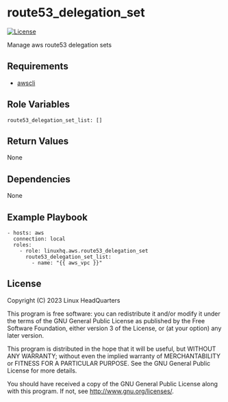 # route53\_delegation\_set

[![License](https://img.shields.io/badge/license-GPLv3-lightgreen)](https://www.gnu.org/licenses/gpl-3.0.en.html#license-text)

Manage aws route53 delegation sets

## Requirements

* [awscli](https://pypi.org/project/awscli)

## Role Variables

    route53_delegation_set_list: []

## Return Values

None

## Dependencies

None

## Example Playbook

    - hosts: aws
      connection: local
      roles:
        - role: linuxhq.aws.route53_delegation_set
          route53_delegation_set_list:
            - name: "{{ aws_vpc }}"

## License

Copyright (C) 2023 Linux HeadQuarters

This program is free software: you can redistribute it and/or modify
it under the terms of the GNU General Public License as published by
the Free Software Foundation, either version 3 of the License, or
(at your option) any later version.

This program is distributed in the hope that it will be useful,
but WITHOUT ANY WARRANTY; without even the implied warranty of
MERCHANTABILITY or FITNESS FOR A PARTICULAR PURPOSE. See the
GNU General Public License for more details.

You should have received a copy of the GNU General Public License
along with this program. If not, see <http://www.gnu.org/licenses/>.
